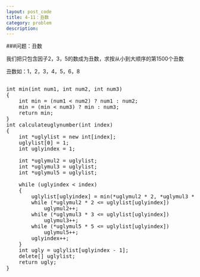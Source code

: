 ```yaml
---
layout: post_code
title: 4-11：丑数
category: problem
description: 
---
```


###问题：丑数

我们把只包含因子2，3，5的数成为丑数，求按从小到大顺序的第1500个丑数

丑数如：1，2，3，4，5，6，8

<pre class="brush: cpp">

int min(int num1, int num2, int num3)
{
	int min = (num1 < num2) ? num1 : num2;
	min = (min < num3) ? min : num3;
	return min;
}
int calculateuglynumber(int index)
{
	int *uglylist = new int[index];
	uglylist[0] = 1;
	int uglyindex = 1;

	int *uglymul2 = uglylist;
	int *uglymul3 = uglylist;
	int *uglymul5 = uglylist;

	while (uglyindex < index)
	{
		uglylist[uglyindex] = min(*uglymul2 * 2, *uglymul3 * 3, *uglymul5 * 5);
		while (*uglymul2 * 2 <= uglylist[uglyindex])
			uglymul2++;
		while (*uglymul3 * 3 <= uglylist[uglyindex])
			uglymul3++;
		while (*uglymul5 * 5 <= uglylist[uglyindex])
			uglymul5++;
		uglyindex++;
	}
	int ugly = uglylist[uglyindex - 1];
	delete[] uglylist;
	return ugly;
}

</pre>
